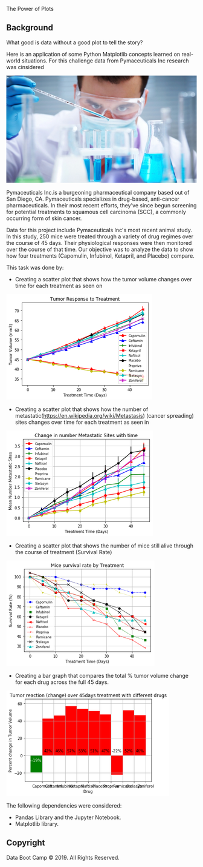 The Power of Plots

## Background

What good is data without a good plot to tell the story?

Here is an application of some Python Matplotlib concepts learned on real-world situations. For this challenge data from  Pymaceuticals Inc research was cinsidered

![Laboratory](Images/Laboratory.jpg)

Pymaceuticals Inc.is a burgeoning pharmaceutical company based out of San Diego, CA. Pymaceuticals specializes in drug-based, anti-cancer pharmaceuticals. In their most recent efforts, they've since begun screening for potential treatments to squamous cell carcinoma (SCC), a commonly occurring form of skin cancer.

Data for this project include Pymaceuticals Inc's most recent animal study. In this study, 250 mice were treated through a variety of drug regimes over the course of 45 days. Their physiological responses were then monitored over the course of that time. Our objective was to analyze the data to show how four treatments (Capomulin, Infubinol, Ketapril, and Placebo) compare.

This task was done by:

* Creating a scatter plot that shows how the tumor volume changes over time for each treatment as seen on


![Laboratory](images/fig1.png)

* Creating a scatter plot that shows how the number of metastatic(https://en.wikipedia.org/wiki/Metastasis) (cancer spreading) sites changes over time for each treatment as seen in 

![Laboratory](Images/fig2.png)
* Creating a scatter plot that shows the number of mice still alive through the course of treatment (Survival Rate)  

![Laboratory](Images/fig3.png)
* Creating a bar graph that compares the total % tumor volume change for each drug across the full 45 days. 

![Laboratory](Images/fig4.png)

The following dependencies were considered:

* Pandas Library and the Jupyter Notebook.
* Matplotlib library.


## Copyright

Data Boot Camp © 2019. All Rights Reserved.
